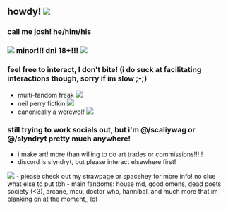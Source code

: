 ## howdy! <img src="https://i.imgur.com/iH75pGc.gif"/>
### call me josh! he/him/his
### <img src="https://i.imgur.com/BUcNTzP.gif"/> minor!!! dni 18+!!! <img src="https://i.imgur.com/BUcNTzP.gif"/>
### feel free to interact, I don't bite! (i do suck at facilitating interactions though, sorry if im slow ;-;)
- multi-fandom freak <img src="https://i.imgur.com/TuGwTAK.gif"/>
- neil perry fictkin <img src="https://i.imgur.com/H4w3DSt.gif"/>
- canonically a werewolf <img src="https://i.imgur.com/lDs9tqm.gif"/>
### still trying to work socials out, but i'm @/scaliywag or @/slyndryt pretty much anywhere!
- i make art! more than willing to do art trades or commissions!!!!!
- discord is slyndryt, but please interact elsewhere first!
<img src="https://i.ibb.co/xKtrDnYR/Untitled321-20250305202729.png"/>
- please check out my strawpage or spacehey for more info! no clue what else to put tbh
- main fandoms: house md, good omens, dead poets society (<3), arcane, mcu, doctor who, hannibal, and much more that im blanking on at the moment,, lol


<!--
**scalIywag/scalIywag** is a ✨ _special_ ✨ repository because its `README.md` (this file) appears on your GitHub profile.

Here are some ideas to get you started:

- 🔭 I’m currently working on ...
- 🌱 I’m currently learning ...
- 👯 I’m looking to collaborate on ...
- 🤔 I’m looking for help with ...
- 💬 Ask me about ...
- 📫 How to reach me: ...
- 😄 Pronouns: ...
- ⚡ Fun fact: ...
-->
